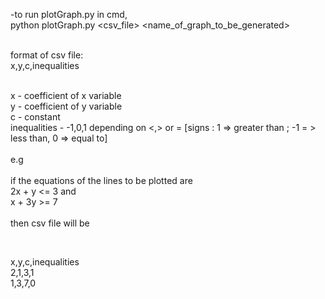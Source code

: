 -to run plotGraph.py
in cmd, <br/>
python plotGraph.py <csv_file> <name_of_graph_to_be_generated> <br/>
<br/>

format of csv file: <br/>
x,y,c,inequalities <br/>
<br/>

x - coefficient of x variable  <br/>
y - coefficient of y variable <br/>
c - constant <br/>
inequalities - -1,0,1 depending on <,> or = [signs : 1 => greater than ; -1 = > less than, 0 => equal to] <br/>
<br/>
e.g <br/>
<br/>
if the equations of the lines to be plotted are <br/>
2x + y <= 3 and <br/>
x + 3y >= 7 <br/>
<br/>
then csv file will be <br/>

<br/>

x,y,c,inequalities <br/>
2,1,3,1 <br/>
1,3,7,0
